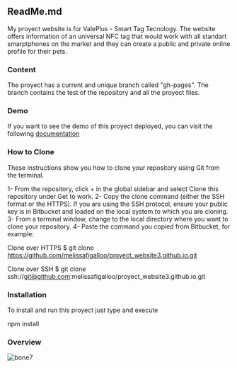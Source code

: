 ## ReadMe.md

My proyect website is for ValePlus - Smart Tag Tecnology. The website offers information of an universal NFC tag that would work with all standart smarptphones on the market and they can create a public and private online profile for their pets.

### Content

The proyect has a current and unique branch called "gh-pages". The branch contains the test of the repository and all the proyect files.

### Demo

If you want to see the demo of this proyect deployed, you can visit the following [documentation](https://melissafigalloo.github.io/proyect_website3.github.io/)

### How to Clone

These instructions show you how to clone your repository using Git from the terminal.

1- From the repository, click + in the global sidebar and select Clone this repository under Get to work.
2- Copy the clone command (either the SSH format or the HTTPS).
If you are using the SSH protocol, ensure your public key is in Bitbucket and loaded on the local system to which you are cloning.
3- From a terminal window, change to the local directory where you want to clone your repository.
4- Paste the command you copied from Bitbucket, for example:

Clone over HTTPS
$ git clone https://github.com/melissafigalloo/proyect_website3.github.io.git

Clone over SSH
$ git clone ssh://git@github.com:melissafigalloo/proyect_website3.github.io.git

### Installation

To install and run this proyect just type and execute

npm install

### Overview


![bone7](https://user-images.githubusercontent.com/99562653/159606201-5a852f66-9fd0-4a93-b6d0-05a607a9ab90.jpeg)


